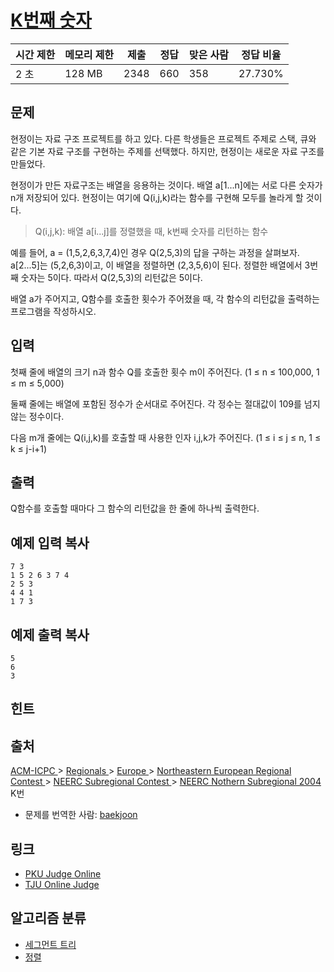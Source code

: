 # [K번째 숫자](https://www.acmicpc.net/problem/7469)

| 시간 제한 | 메모리 제한 | 제출   | 정답   | 맞은 사람 | 정답 비율   |
| ----- | ------ | ---- | ---- | ----- | ------- |
| 2 초   | 128 MB | 2348 | 660  | 358   | 27.730% |

## 문제

현정이는 자료 구조 프로젝트를 하고 있다. 다른 학생들은 프로젝트 주제로 스택, 큐와 같은 기본 자료 구조를 구현하는 주제를 선택했다. 하지만, 현정이는 새로운 자료 구조를 만들었다.

현정이가 만든 자료구조는 배열을 응용하는 것이다. 배열 a[1...n]에는 서로 다른 숫자가 n개 저장되어 있다. 현정이는 여기에 Q(i,j,k)라는 함수를 구현해 모두를 놀라게 할 것이다.

> Q(i,j,k): 배열 a[i...j]를 정렬했을 때, k번째 숫자를 리턴하는 함수

예를 들어, a = (1,5,2,6,3,7,4)인 경우 Q(2,5,3)의 답을 구하는 과정을 살펴보자. a[2...5]는 (5,2,6,3)이고, 이 배열을 정렬하면 (2,3,5,6)이 된다. 정렬한 배열에서 3번째 숫자는 5이다. 따라서 Q(2,5,3)의 리턴값은 5이다.

배열 a가 주어지고, Q함수를 호출한 횟수가 주어졌을 때, 각 함수의 리턴값을 출력하는 프로그램을 작성하시오.

## 입력

첫째 줄에 배열의 크기 n과 함수 Q를 호출한 횟수 m이 주어진다. (1 ≤ n ≤ 100,000, 1 ≤ m ≤ 5,000)

둘째 줄에는 배열에 포함된 정수가 순서대로 주어진다. 각 정수는 절대값이 109를 넘지 않는 정수이다.

다음 m개 줄에는 Q(i,j,k)를 호출할 때 사용한 인자 i,j,k가 주어진다. (1 ≤ i ≤ j ≤ n, 1 ≤ k ≤ j-i+1)

## 출력

Q함수를 호출할 때마다 그 함수의 리턴값을 한 줄에 하나씩 출력한다. 

## 예제 입력 복사

```
7 3
1 5 2 6 3 7 4
2 5 3
4 4 1
1 7 3

```

## 예제 출력 복사

```
5
6
3

```

## 힌트

## 출처

[ACM-ICPC ](https://www.acmicpc.net/category/1)> [Regionals ](https://www.acmicpc.net/category/7)> [Europe ](https://www.acmicpc.net/category/10)> [Northeastern European Regional Contest ](https://www.acmicpc.net/category/11)> [NEERC Subregional Contest ](https://www.acmicpc.net/category/14)> [NEERC Nothern Subregional 2004](https://www.acmicpc.net/category/detail/897) K번

- 문제를 번역한 사람: [baekjoon](https://www.acmicpc.net/user/baekjoon)

## 링크

- [PKU Judge Online](http://poj.org/problem?id=2104)
- [TJU Online Judge](http://acm.tju.edu.cn/toj/showp2722.html)

## 알고리즘 분류

- [세그먼트 트리](https://www.acmicpc.net/problem/tag/%EC%84%B8%EA%B7%B8%EB%A8%BC%ED%8A%B8%20%ED%8A%B8%EB%A6%AC)
- [정렬](https://www.acmicpc.net/problem/tag/%EC%A0%95%EB%A0%AC)